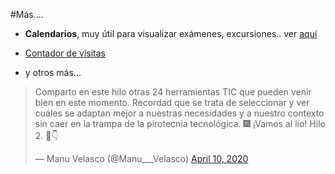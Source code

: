 #Más....

- **Calendarios**, muy útil para visualizar exámenes, excursiones.. ver [aquí](https://catedu.gitbooks.io/aprendizaje-colaborativo-con-blog/content/calendarios.html)

- [Contador de visitas](https://catedu.gitbooks.io/aprendizaje-colaborativo-con-blog/content/contador_de_visitas.html)

- y otros más...

<blockquote class="twitter-tweet"><p lang="es" dir="ltr">Comparto en este hilo otras 24 herramientas TIC que pueden venir bien en este momento. Recordad que se trata de seleccionar y ver cuáles se adaptan mejor a nuestras necesidades y a nuestro contexto sin caer en la trampa de la pirotecnia tecnológica. 🎆 ¡Vamos al lío! Hilo 2. 🧵👇</p>&mdash; Manu Velasco (@Manu___Velasco) <a href="https://twitter.com/Manu___Velasco/status/1248508305519128576?ref_src=twsrc%5Etfw">April 10, 2020</a></blockquote> <script async src="https://platform.twitter.com/widgets.js" charset="utf-8"></script> 
